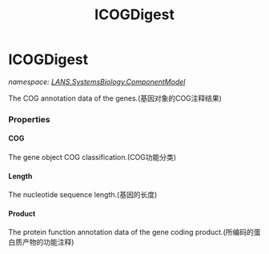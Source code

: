 ﻿---
title: ICOGDigest
---

# ICOGDigest
_namespace: [LANS.SystemsBiology.ComponentModel](N-LANS.SystemsBiology.ComponentModel.html)_

The COG annotation data of the genes.(基因对象的COG注释结果)



### Properties

#### COG
The gene object COG classification.(COG功能分类)
#### Length
The nucleotide sequence length.(基因的长度)
#### Product
The protein function annotation data of the gene coding product.(所编码的蛋白质产物的功能注释)

